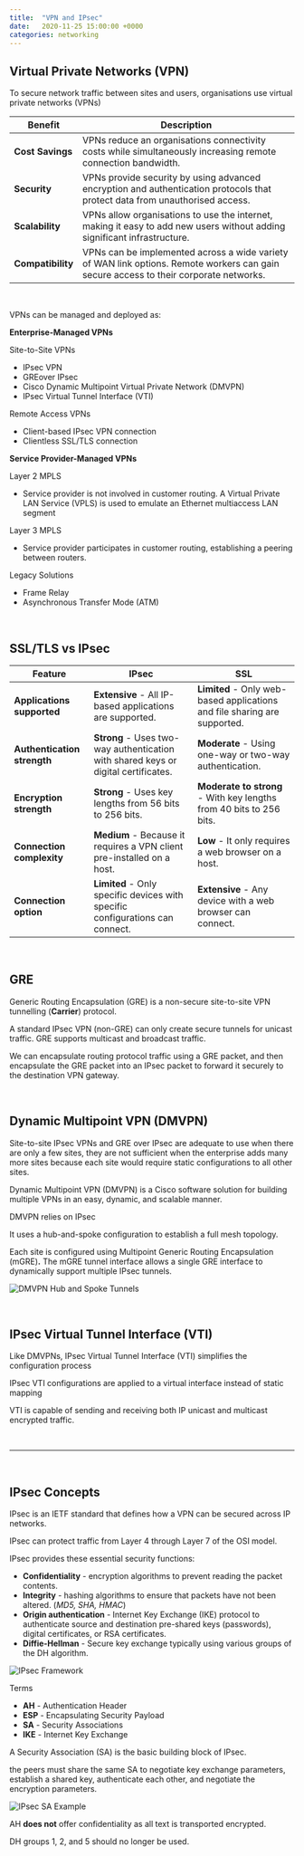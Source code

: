 ```yaml
---
title:  "VPN and IPsec"
date:   2020-11-25 15:00:00 +0000
categories: networking
---
```




## Virtual Private Networks (VPN)

To secure network traffic between sites and users, organisations use virtual private networks (VPNs)

| **Benefit**       | **Description**                                              |
| ----------------- | ------------------------------------------------------------ |
| **Cost Savings**  | VPNs reduce an organisations connectivity costs while simultaneously increasing remote connection bandwidth. |
| **Security**      | VPNs provide security by using advanced encryption and authentication protocols that protect data from unauthorised access. |
| **Scalability**   | VPNs allow organisations to use the internet, making it easy to add new users without adding significant infrastructure. |
| **Compatibility** | VPNs can be implemented across a wide variety of WAN link options. Remote workers can gain secure access to their corporate networks. |

<br>

VPNs can be managed and deployed as:

**Enterprise-Managed VPNs**

Site-to-Site VPNs

* IPsec VPN
* GREover IPsec
* Cisco Dynamic Multipoint Virtual Private Network (DMVPN)
* IPsec Virtual Tunnel Interface (VTI)

Remote Access VPNs

* Client-based IPsec VPN connection
* Clientless SSL/TLS connection

**Service Provider-Managed VPNs**

Layer 2 MPLS

* Service provider is not involved in customer routing. A Virtual Private LAN Service (VPLS) is used to emulate an Ethernet multiaccess LAN segment

Layer 3 MPLS

* Service provider participates in customer routing, establishing a peering between routers.

Legacy Solutions

* Frame Relay
* Asynchronous Transfer Mode (ATM)

<br>

## SSL/TLS vs IPsec

| Feature                     | IPsec                                                        | SSL                                                          |
| --------------------------- | ------------------------------------------------------------ | ------------------------------------------------------------ |
| **Applications supported**  | **Extensive** - All IP-based applications are supported.     | **Limited** - Only web-based applications and file sharing are supported. |
| **Authentication strength** | **Strong** - Uses two-way authentication with shared keys or digital certificates. | **Moderate** - Using one-way or two-way authentication.      |
| **Encryption strength**     | **Strong** - Uses key lengths from 56 bits to 256 bits.      | **Moderate to strong** - With key lengths from 40 bits to 256 bits. |
| **Connection complexity**   | **Medium** - Because it requires a VPN client pre-installed on a host. | **Low** - It only requires a web browser on a host.          |
| **Connection option**       | **Limited** - Only specific devices with specific configurations can connect. | **Extensive** - Any device with a web browser can connect.   |

<br>

## GRE

Generic Routing Encapsulation (GRE) is a non-secure site-to-site VPN tunnelling (**Carrier**) protocol.

A standard IPsec VPN (non-GRE) can only create secure tunnels for unicast traffic. GRE supports multicast and broadcast traffic.

We can encapsulate routing protocol traffic using a GRE packet, and then encapsulate the GRE packet into an IPsec packet to forward it securely  to the destination VPN gateway.

<br>

## Dynamic Multipoint VPN (DMVPN)

Site-to-site IPsec VPNs and GRE over IPsec are adequate to use when  there are only a few sites, they are not sufficient when the enterprise adds many more sites because each site would require static configurations to all other sites.

Dynamic Multipoint VPN (DMVPN) is a Cisco software solution for building multiple VPNs in an easy, dynamic, and scalable manner. 

DMVPN relies on IPsec

It uses a hub-and-spoke configuration to establish a full mesh topology.

Each site is configured using Multipoint Generic Routing Encapsulation (mGRE)**.** The mGRE tunnel interface allows a single GRE interface to dynamically support multiple IPsec tunnels.

![DMVPN Hub and Spoke Tunnels](/assets/images/posts/dmvpn_hub_spoke.png)

<br>

## IPsec Virtual Tunnel Interface (VTI)

Like DMVPNs, IPsec Virtual Tunnel Interface (VTI) simplifies the configuration process

IPsec VTI configurations are applied to a virtual interface instead of static mapping

VTI is capable of sending and receiving both IP unicast and multicast encrypted traffic.

<br>

---

<br>

## IPsec Concepts

IPsec is an IETF standard that defines how a VPN can be secured across IP networks.

IPsec can protect traffic from Layer 4 through Layer 7 of the OSI model.

IPsec provides these essential security functions:

- **Confidentiality** - encryption algorithms to prevent reading the packet contents.
- **Integrity** - hashing algorithms to ensure that packets have not been altered. (*MD5, SHA, HMAC*)
- **Origin authentication** - Internet Key Exchange (IKE) protocol to authenticate source and destination pre-shared keys (passwords), digital certificates, or RSA certificates.
- **Diffie-Hellman** - Secure key exchange typically using various groups of the DH algorithm.

![IPsec Framework](/assets/images/posts/ipsec_framework.png)

Terms

* **AH** - Authentication Header
* **ESP** - Encapsulating Security Payload
* **SA** - Security Associations
* **IKE** - Internet Key Exchange

A Security Association (SA) is the basic building block of IPsec.

the peers must share the same SA to negotiate key exchange parameters,  establish a shared key, authenticate each other, and negotiate the  encryption parameters.

![IPsec SA Example](/assets/images/posts/ipsec_sa_example.png)

AH **does not** offer confidentiality as all text is transported encrypted.

DH groups 1, 2, and 5 should no longer be used.



